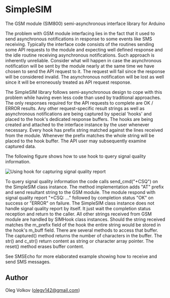 # SimpleSIM
The GSM module (SIM800) semi-asynchronous interface library for Arduino

The problem with GSM module interfacing lies in the fact that it used to send
asynchronous notifications in response to some events like SMS receiving. Typically
the interface code consists of the routines sending some API requests to the module
and expecting well defined response and the idle routine receiving asynchronous
notifications. Such approach is inherently unreliable. Consider what will happen in
case the asynchronous notification will be sent by the module nearly at the same time
we have chosen to send the API request to it. The request will fail since the response
will be considered invalid. The asynchronous notification will be lost as well since
it will be erroneously treated as API request response.

The SimpleSIM library follows semi-asynchronous design to cope with this problem
while having even less code than used by traditional approaches. The only responses
required for the API requests to complete are OK / ERROR results. Any other
request-specific result strings as well as asynchronous notifications are being captured
by special 'hooks' and placed to the hook's dedicated response buffers. The hooks are being
created and attached to the interface instance by the user whenever necessary. Every hook
has prefix string matched against the lines received from the module. Whenever the prefix
matches the whole string will be placed to the hook buffer. The API user may subsequently
examine captured data.

The following figure shows how to use hook to query signal quality information.

![Using hook for capturing signal quality report](https://github.com/olegv142/SimpleSIM/blob/master/doc/SimpleSIM.png)

To query signal quality information the code calls send_cmd("+CSQ") on the SimpleSIM class instance.
The method implementation adds "AT" prefix and send resultant string to the GSM module. The module
respond with signal quality report "+CSQ: ..." followed by completion status "OK" on success or "ERROR"
on failure. The SimpleSIM class instance does not handle signal quality report by itself. It just wait
the completion status reception and return to the caller. All other strings received from GSM module are
handled by SIMHook class instances. Should the string received matches the m_prefix field of the hook the
entire string would be stored in the hook's m_buff field. There are several methods to access that buffer.
The captured() method returns the number of characters in the buffer. The str() and c_str() return content
as string or character array pointer. The reset() method erases buffer content.

See SMSEcho for more elaborated example showing how to receive and send SMS messages.

## Author

Oleg Volkov (olegv142@gmail.com)
